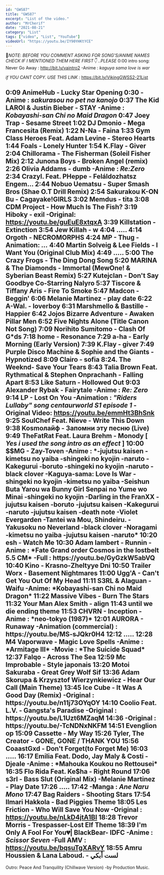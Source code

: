```yaml
---
id: "GWS87"
title: "GWS87"
excerpt: "List of the video."
author: "MrCherif"
date: "2021-08-21"
category: "List"
tags: ["video", "List", "YouTube"]
videoUrl: "https://youtu.be/IY90YHKtYCE"
---
```

📌*NOTE*:
*BEFORE YOU COMMENT ASKING FOR SONG'S/ANIME NAMES CHECK IF I MENTIONED THEM HERE FIRST👇 ..PLEASE*
0:00 intro song: Never Go Away :
http://bit.ly/vaintro2
-Anime : *kaguya sama love is war*

*if YOU CANT COPY. USE THIS LINK :*
https://bit.ly/VikingGWSS2-21List

0:09 AnimeHub - Lucky Star Opening
0:30
-Anime : *sakurasou no pet na kanojo*
0:37 The Kid LAROI & Justin Bieber - STAY
-Anime : *Kobayashi-san Chi no Maid Dragon*
0:47 Joey Trap - Sesame Street
1:02 DJ Dmonio - Mega Francesita (Remix)
1:22 N-Na - Faina
1:33 Gym Class Heroes Feat. Adam Levine - Stereo Hearts
1:44 Foals - Lonely Hunter
1:54 K.Flay - Giver
2:04 Chillorama - The Fisherman (Soleil Fisher Mix)
2:12 Junona Boys - Broken Angel (remix)
2:26 Olivia Addams - dumb
-Anime : *Re:Zero*
2:34 Crazyl. Feat. PHeppe - Feláldozhatsz Engem...
2:44 Nobuo Uematsu - Super Smash Bros (Shae O.T Drill Remix)
2:54 Sakurakou K-ON Bu - Cagayake!GIRLS
3:02 Memdus - tita
3:08 CDM Project - How Much Is The Fish?
3:19 Hiboky - exil
-Original: https://youtu.be/guEuE8xtqxA
3:39 Killstation - Extinction
3:54 Jew Killah - w
4:04 .....
4:14 Orgoth - NECROMORPHS
4:24 MP - Thug
-Animation: *...*
4:40 Martin Solveig & Lee Fields - I Want You (Original Club Mix)
4:49 .....
5:00 The Crazy Frogs - The Ding Dong Song
5:20 MARINA & The Diamonds - Immortal (MewOne! & Syberian Beast Remix)
5:27 Kutejclan - Don't Say Goodbye Co-Starring Nalyro
5:37 Tiscore & Tiffany Aris - Fire To Smoke
5:47 Madcon - Beggin'
6:06 Melanie Martinez - play date
6:22 A-Wal. - loverboy
6:31 Marshmello & Bastille - Happier
6:42 Jojos Bizarre Adventure - Awaken Pillar Men
6:52 Five Nights Alone (Title Canon Not Song)
7:09 Norihito Sumitomo - Clash Of G*ds
7:18 home - Resonance
7:29 a-ha - Early Morning (Early Version)
7:39 K.Flay - giver
7:49 Purple Disco Machine & Sophie and the Giants - Hypnotized 
8:09 Clairo - sofia
8:24. The Weeknd- Save Your Tears
8:43 Talia Brown Feat. Rythmatical & Stephen Onprachanh - Falling Apart
8:53 Like Saturn - Hollowed Out
9:03 Alexander Rybak - Fairytale
-Anime : *Re: Zero*
9:14 LP - Lost On You
-Animation : *"Riders Lullaby" song centaurworld S1 episode 1*
-Original Video: https://youtu.be/emmHt3BhSnk
9:25 SoulChef Feat. Nieve - Write This Down
9:38 Kosmoлайф - Запомни эту песню (Live)
9:49 TheFatRat Feat. Laura Brehm - Monody
[ *Yes i used the song intro as an effect* ]
10:00 $$MG - Zay-Toven
-Anime : *-jujutsu kaisen 
-kimetsu no yaiba 
-shingeki no kyojin 
-naruto 
-Kakegurui 
-boruto 
-shingeki no kyojin 
-naruto 
-black clover 
-Kaguya-sama: Love Is War 
-shingeki no kyojin 
-kimetsu no yaiba 
-Seishun Buta Yarou wa Bunny Girl Senpai no Yume wo Minai 
-shingeki no kyojin 
-Darling in the FranXX 
-jujutsu kaisen 
-boruto 
-jujutsu kaisen 
-Kakegurui 
-naruto 
-jujutsu kaisen 
-death note 
-Violet Evergarden 
-Tantei wa Mou, Shindeiru. 
-Yakusoku no Neverland 
-black clover 
-Noragami 
-kimetsu no yaiba 
-jujutsu kaisen 
-naruto*
10:20 esh - Watch Me
10:30 Adam lambert - Runnin
-Anime : *Fate Grand order Cosmos in the lostbelt 5.5 CM*
-Full : https://youtu.be/GyGzkW5abVQ
10:40 Kino - Krasno-Zheltyye Dni
10:50 Trailer Worx - Basement Nightmares
11:00 Ugg'A - Can't Get You Out Of My Head
11:11 S3RL & Alaguan - Waifu
-Anime: *Kobayashi-san Chi no Maid Dragon*
11:22 Massive Vibes - Burn The Stars
11:32 Your Man Alex Smith - align
11:43 until we die ending theme
11:53 CHVRN - Inception
-Anime : *neo-tokyo (1987)*
12:01 AURORA - Runaway
-Animation (commercial)  : https://youtu.be/MS-sJQkr0H4
12:12 .....
12:28 M4 Vaporwave - Magic Love Spells
-Anime : *Armitage III*
-Movie : *The Suicide Squad*
12:37 Falqo - Across The Sea
12:59 Mc Improbable - Style japonais
13:20 Motoi Sakuraba - Great Grey Wolf Sif
13:36 Adam Skorupa & Krzysztof Wierzynkiewicz - Hear Our Call (Main Theme)
13:45 Ice Cube - It Was A Good Day (Remix)
-Original : https://youtu.be/n11j73OYqOY
14:10 Coolio Feat. L.V. - Gangsta's Paradise
-Original : https://youtu.be/L1Uzt6MZaqM
14:36 
-Original : https://youtu.be/-TcNDNxNKFM
14:51 Evenglion op
15:09 Cassette - My Way
15:26 Tyler, The Creator - GONE, GONE / THANK YOU
15:56 CoaastGxd - Don't Forget(to Forget Me)
16:03 .....
16:17 Emilia Feat. Dodo, Jay Maly & Costi - Djeale
-Anime : *Mahouka Koukou no Rettousei*
16:35 Flo Rida Feat. Ke$ha - Right Round
17:06 s3rl - Bass Slut (Original Mix)
-Melanie Martinez - Play Date
17:26 .....
17:42 
-Manga : *Ane Naru Mono*
17:47 Bag Raiders - Shooting Stars
17:54 Ilmari Hakkola - Bad Piggies Theme
18:05 Les Friction - Who Will Save You Now
-Original : https://youtu.be/nLkD4jtA1BI
18:28 Trevor Morris - Trespasser-Lost Elf Theme
18:39 I'm Only A Fool For You💔| BlackBear- IDFC
-Anime : *Scissor Seven* 
-Full AMV : https://youtu.be/bqsuTgXARvY
18:55 Amru Houssien & Lana Laboud. - لست أبكي
----
Outro: Peace And Tranquility (Chillwave Version) -by Production Music.
